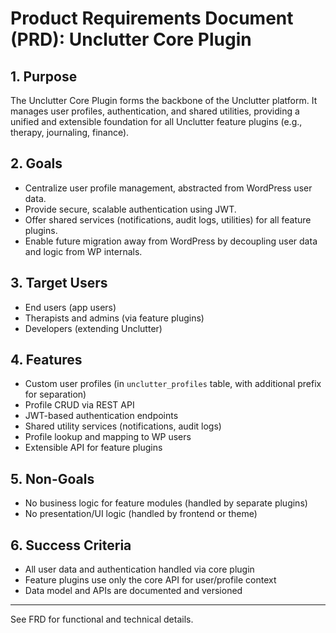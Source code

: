# Product Requirements Document (PRD): Unclutter Core Plugin

## 1. Purpose
The Unclutter Core Plugin forms the backbone of the Unclutter platform. It manages user profiles, authentication, and shared utilities, providing a unified and extensible foundation for all Unclutter feature plugins (e.g., therapy, journaling, finance).

## 2. Goals
- Centralize user profile management, abstracted from WordPress user data.
- Provide secure, scalable authentication using JWT.
- Offer shared services (notifications, audit logs, utilities) for all feature plugins.
- Enable future migration away from WordPress by decoupling user data and logic from WP internals.

## 3. Target Users
- End users (app users)
- Therapists and admins (via feature plugins)
- Developers (extending Unclutter)

## 4. Features
- Custom user profiles (in `unclutter_profiles` table, with additional prefix for separation)
- Profile CRUD via REST API
- JWT-based authentication endpoints
- Shared utility services (notifications, audit logs)
- Profile lookup and mapping to WP users
- Extensible API for feature plugins

## 5. Non-Goals
- No business logic for feature modules (handled by separate plugins)
- No presentation/UI logic (handled by frontend or theme)

## 6. Success Criteria
- All user data and authentication handled via core plugin
- Feature plugins use only the core API for user/profile context
- Data model and APIs are documented and versioned

---

See FRD for functional and technical details.
